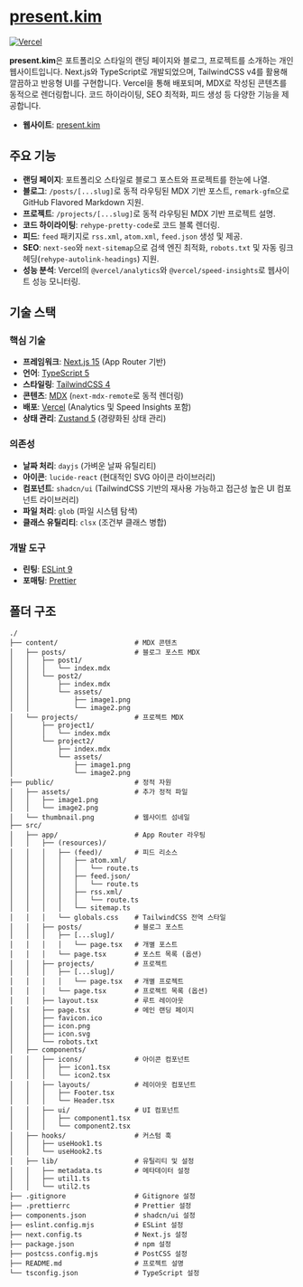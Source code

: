 # [present.kim](https://present.kim)

[![Vercel](https://vercelbadge.vercel.app/api/PresentKim/present.kim)](https://present.kim)

**present.kim**은 포트폴리오 스타일의 랜딩 페이지와 블로그, 프로젝트를 소개하는 개인 웹사이트입니다.
Next.js와 TypeScript로 개발되었으며, TailwindCSS v4를 활용해 깔끔하고 반응형 UI를 구현합니다.
Vercel을 통해 배포되며, MDX로 작성된 콘텐츠를 동적으로 렌더링합니다.
코드 하이라이팅, SEO 최적화, 피드 생성 등 다양한 기능을 제공합니다.

- **웹사이트**: [present.kim](https://present.kim)

## 주요 기능

- **랜딩 페이지**: 포트폴리오 스타일로 블로그 포스트와 프로젝트를 한눈에 나열.
- **블로그**: `/posts/[...slug]`로 동적 라우팅된 MDX 기반 포스트, `remark-gfm`으로 GitHub Flavored Markdown 지원.
- **프로젝트**: `/projects/[...slug]`로 동적 라우팅된 MDX 기반 프로젝트 설명.
- **코드 하이라이팅**: `rehype-pretty-code`로 코드 블록 렌더링.
- **피드**: `feed` 패키지로 `rss.xml`, `atom.xml`, `feed.json` 생성 및 제공.
- **SEO**: `next-seo`와 `next-sitemap`으로 검색 엔진 최적화, `robots.txt` 및 자동 링크 헤딩(`rehype-autolink-headings`) 지원.
- **성능 분석**: Vercel의 `@vercel/analytics`와 `@vercel/speed-insights`로 웹사이트 성능 모니터링.

## 기술 스택

### 핵심 기술

- **프레임워크**: [Next.js 15](https://nextjs.org/) (App Router 기반)
- **언어**: [TypeScript 5](https://www.typescriptlang.org/)
- **스타일링**: [TailwindCSS 4](https://tailwindcss.com/)
- **콘텐츠**: [MDX](https://mdxjs.com/) (`next-mdx-remote`로 동적 렌더링)
- **배포**: [Vercel](https://vercel.com/) (Analytics 및 Speed Insights 포함)
- **상태 관리**: [Zustand 5](https://zustand-demo.pmnd.rs/) (경량화된 상태 관리)

### 의존성

- **날짜 처리**: `dayjs` (가벼운 날짜 유틸리티)
- **아이콘**: `lucide-react` (현대적인 SVG 아이콘 라이브러리)
- **컴포넌트**: `shadcn/ui` (TailwindCSS 기반의 재사용 가능하고 접근성 높은 UI 컴포넌트 라이브러리)
- **파일 처리**: `glob` (파일 시스템 탐색)
- **클래스 유틸리티**: `clsx` (조건부 클래스 병합)

### 개발 도구

- **린팅**: [ESLint 9](https://eslint.org/)
- **포매팅**: [Prettier](https://prettier.io/)

## 폴더 구조

```
./
├── content/                   # MDX 콘텐츠
│   ├── posts/                 # 블로그 포스트 MDX
│   │   ├── post1/
│   │   │   └── index.mdx
│   │   └── post2/
│   │       ├── index.mdx
│   │       └── assets/
│   │           ├── image1.png
│   │           └── image2.png
│   └── projects/              # 프로젝트 MDX
│       ├── project1/
│       │   └── index.mdx
│       └── project2/
│           ├── index.mdx
│           └── assets/
│               ├── image1.png
│               └── image2.png
├── public/                    # 정적 자원
│   ├── assets/                # 추가 정적 파일
│   │   ├── image1.png
│   │   └── image2.png
│   └── thumbnail.png          # 웹사이트 섬네일
├── src/
│   ├── app/                   # App Router 라우팅
│   │   ├── (resources)/
│   │   │   ├── (feed)/        # 피드 리소스
│   │   │   │   ├── atom.xml/
│   │   │   │   │   └── route.ts
│   │   │   │   ├── feed.json/
│   │   │   │   │   └── route.ts
│   │   │   │   ├── rss.xml/
│   │   │   │   │   └── route.ts
│   │   │   │   └── sitemap.ts
│   │   │   └── globals.css    # TailwindCSS 전역 스타일
│   │   ├── posts/             # 블로그 포스트
│   │   │   ├── [...slug]/
│   │   │   │   └── page.tsx   # 개별 포스트
│   │   │   └── page.tsx       # 포스트 목록 (옵션)
│   │   ├── projects/          # 프로젝트
│   │   │   ├── [...slug]/
│   │   │   │   └── page.tsx   # 개별 프로젝트
│   │   │   └── page.tsx       # 프로젝트 목록 (옵션)
│   │   ├── layout.tsx         # 루트 레이아웃
│   │   ├── page.tsx           # 메인 랜딩 페이지
│   │   ├── favicon.ico
│   │   ├── icon.png
│   │   ├── icon.svg
│   │   └── robots.txt
│   ├── components/
│   │   ├── icons/             # 아이콘 컴포넌트
│   │   │   ├── icon1.tsx
│   │   │   └── icon2.tsx
│   │   ├── layouts/           # 레이아웃 컴포넌트
│   │   │   ├── Footer.tsx
│   │   │   └── Header.tsx
│   │   ├── ui/                # UI 컴포넌트
│   │   │   ├── component1.tsx
│   │   │   └── component2.tsx
│   ├── hooks/                 # 커스텀 훅
│   │   ├── useHook1.ts
│   │   └── useHook2.ts
│   ├── lib/                   # 유틸리티 및 설정
│   │   ├── metadata.ts        # 메타데이터 설정
│   │   ├── util1.ts
│   │   └── util2.ts
├── .gitignore                 # Gitignore 설정
├── .prettierrc                # Prettier 설정
├── components.json            # shadcn/ui 설정
├── eslint.config.mjs          # ESLint 설정
├── next.config.ts             # Next.js 설정
├── package.json               # npm 설정
├── postcss.config.mjs         # PostCSS 설정
├── README.md                  # 프로젝트 설명
└── tsconfig.json              # TypeScript 설정
```
